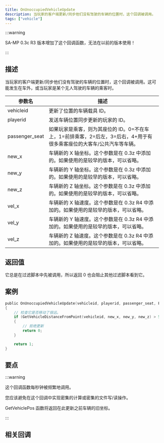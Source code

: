```yaml
---
title: OnUnoccupiedVehicleUpdate
description: 当玩家的客户端更新/同步他们没有驾驶的车辆的位置时，这个回调被调用。
tags: ["vehicle"]
---
```


:::warning

SA-MP 0.3c R3 版本增加了这个回调函数，无法在以前的版本使用！

:::

## 描述

当玩家的客户端更新/同步他们没有驾驶的车辆的位置时，这个回调被调用。这可能发生在车外，或当玩家是某个无人驾驶的车辆的乘客时。

| 参数名         | 描述                                                                                                                   |
| -------------- | ---------------------------------------------------------------------------------------------------------------------- |
| vehicleid      | 更新了位置的车辆载具 ID。                                                                                              |
| playerid       | 发送车辆位置同步更新的玩家的 ID。                                                                                      |
| passenger_seat | 如果玩家是乘客，则为其座位的 ID。0=不在车上，1=前排乘客，2=后左，3=后右，4+用于有很多乘客座位的大客车/公共汽车等车辆。 |
| new_x          | 车辆新的 X 轴坐标。这个参数是在 0.3z 中添加的。如果使用的是较早的版本，可以省略。                                      |
| new_y          | 车辆新的 Y 轴坐标。这个参数是在 0.3z 中添加的。如果使用的是较早的版本，可以省略。                                      |
| new_z          | 车辆新的 Z 轴坐标。这个参数是在 0.3z 中添加的。如果使用的是较早的版本，可以省略。                                      |
| vel_x          | 车辆新的 X 轴速度。这个参数是在 0.3z R4 中添加的。如果使用的是较早的版本，可以省略。                                   |
| vel_y          | 车辆新的 Y 轴速度。这个参数是在 0.3z R4 中添加的。如果使用的是较早的版本，可以省略。                                   |
| vel_z          | 车辆新的 Z 轴速度。这个参数是在 0.3z R4 中添加的。如果使用的是较早的版本，可以省略。                                   |

## 返回值

它总是在过滤脚本中先被调用，所以返回 0 也会阻止其他过滤脚本看到它。

## 案例

```c
public OnUnoccupiedVehicleUpdate(vehicleid, playerid, passenger_seat, Float:new_x, Float:new_y, Float:new_z, Float:vel_x, Float:vel_y, Float:vel_z)
{
    // 检查它是否移动了很远。
    if (GetVehicleDistanceFromPoint(vehicleid, new_x, new_y, new_z) > 50.0)
    {
        // 拒绝更新
        return 0;
    }

    return 1;
}
```

## 要点

:::warning

这个回调函数每秒钟被频繁地调用。

您应该避免在这个回调中实现密集的计算或密集的文件写/读操作。

GetVehiclePos 函数将返回在此更新之前车辆的旧坐标。

:::

## 相关回调
